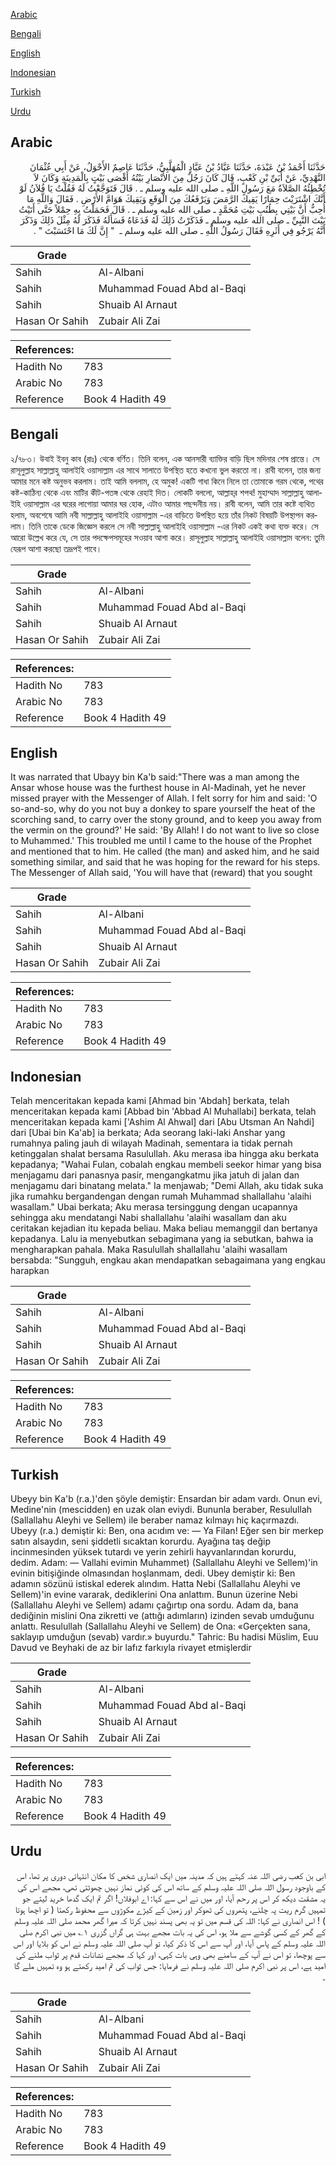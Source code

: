 [Arabic](#arabic)

[Bengali](#bengali)

[English](#english)

[Indonesian](#indonesian)

[Turkish](#turkish)

[Urdu](#urdu)

## Arabic


<div dir="rtl" lang="ar" style={{fontSize:'larger',backgroundColor:'#f8f9fa',padding:20}}>
حَدَّثَنَا أَحْمَدُ بْنُ عَبْدَةَ، حَدَّثَنَا عَبَّادُ بْنُ عَبَّادٍ الْمُهَلَّبِيُّ، حَدَّثَنَا عَاصِمٌ الأَحْوَلُ، عَنْ أَبِي عُثْمَانَ النَّهْدِيِّ، عَنْ أُبَىِّ بْنِ كَعْبٍ، قَالَ كَانَ رَجُلٌ مِنَ الأَنْصَارِ بَيْتُهُ أَقْصَى بَيْتٍ بِالْمَدِينَةِ وَكَانَ لاَ تُخْطِئُهُ الصَّلاَةُ مَعَ رَسُولِ اللَّهِ ـ صلى الله عليه وسلم ـ ‏.‏ قَالَ فَتَوَجَّعْتُ لَهُ فَقُلْتُ يَا فُلاَنُ لَوْ أَنَّكَ اشْتَرَيْتَ حِمَارًا يَقِيكَ الرَّمَضَ وَيَرْفَعُكَ مِنَ الْوَقَعِ وَيَقِيكَ هَوَامَّ الأَرْضِ ‏.‏ فَقَالَ وَاللَّهِ مَا أُحِبُّ أَنَّ بَيْتِي بِطُنُبِ بَيْتِ مُحَمَّدٍ ـ صلى الله عليه وسلم ـ ‏.‏ قَالَ فَحَمَلْتُ بِهِ حِمْلاً حَتَّى أَتَيْتُ بَيْتَ النَّبِيِّ ـ صلى الله عليه وسلم ـ فَذَكَرْتُ ذَلِكَ لَهُ فَدَعَاهُ فَسَأَلَهُ فَذَكَرَ لَهُ مِثْلَ ذَلِكَ وَذَكَرَ أَنَّهُ يَرْجُو فِي أَثَرِهِ فَقَالَ رَسُولُ اللَّهِ ـ صلى الله عليه وسلم ـ ‏ "‏ إِنَّ لَكَ مَا احْتَسَبْتَ ‏"‏ ‏.‏
</div>
<div style={{backgroundColor:'#f8f9fa',padding:20, marginBottom: 10}}><table> <thead> <tr> <th>Grade</th> <th></th> </tr> </thead> <tbody> <tr><td>Sahih</td><td>Al-Albani</td></tr><tr><td>Sahih</td><td>Muhammad Fouad Abd al-Baqi</td></tr><tr><td>Sahih</td><td>Shuaib Al Arnaut</td></tr><tr><td>Hasan Or Sahih</td><td>Zubair Ali Zai</td></tr></tbody></table><table> <thead> <tr> <th>References:</th> <th></th> </tr> </thead> <tbody><tr><td>Hadith No</td><td>783</td></tr><tr><td>Arabic No</td><td>783</td></tr><tr><td>Reference</td><td>Book 4 Hadith 49</td></tr></tbody></table></div>

## Bengali


<div dir="ltr" lang="bn" style={{fontSize:'larger',backgroundColor:'#f8f9fa',padding:20}}>
২/৭৮৩। উবাই ইবনু কাব (রাঃ) থেকে বর্ণিত। তিনি বলেন, এক আনসারী ব্যাক্তির বাড়ি ছিল মদিনার শেষ প্রান্তে। সে রাসূলুল্লাহ সাল্লাল্লাহু আলাইহি ওয়াসাল্লাম এর সাথে সালাতে উপস্থিত হতে কখনো ভুল করতো না। রাবী বলেন, তার জন্য আমার মনে কষ্ট অনুভব করলাম। তাই আমি বললাম, হে অমুক! একটি গাধা কিনে নিলে তা তোমাকে গরম থেকে, পথের কষ্ট-কাঠিন্য থেকে এবং মাটির কীট-পতঙ্গ থেকে রেহাই দিত। লোকটি বললো, আল্লাহ্‌র শপথ! মুহাম্মাদ সাল্লাল্লাহু আলাইহি ওয়াসাল্লাম এর ঘরের লাগোয়া আমার ঘর হোক, এটাও আমার পছন্দনীয় নয়। রাবী বলেন, আমি তার কষ্টে ব্যথিত হলাম, অবশেষে আমি নবী সাল্লাল্লাহু আলাইহি ওয়াসাল্লাম -এর বাড়িতে উপস্থিত হয়ে তাঁর নিকট বিষয়টি উপস্থাপন করলাম। তিনি তাকে ডেকে জিজ্ঞেস করলে সে নবী সাল্লাল্লাহু আলাইহি ওয়াসাল্লাম -এর নিকট একই কথা ব্যক্ত করে। সে আরো উল্লেখ করে যে, সে তার পদক্ষেপসমূহের সওয়াব আশা করে। রাসূলুল্লাহ সাল্লাল্লাহু আলাইহি ওয়াসাল্লাম বলেন: তুমি যেরূপ আশা করছো তদ্রূপই পাবে।
</div>
<div style={{backgroundColor:'#f8f9fa',padding:20, marginBottom: 10}}><table> <thead> <tr> <th>Grade</th> <th></th> </tr> </thead> <tbody> <tr><td>Sahih</td><td>Al-Albani</td></tr><tr><td>Sahih</td><td>Muhammad Fouad Abd al-Baqi</td></tr><tr><td>Sahih</td><td>Shuaib Al Arnaut</td></tr><tr><td>Hasan Or Sahih</td><td>Zubair Ali Zai</td></tr></tbody></table><table> <thead> <tr> <th>References:</th> <th></th> </tr> </thead> <tbody><tr><td>Hadith No</td><td>783</td></tr><tr><td>Arabic No</td><td>783</td></tr><tr><td>Reference</td><td>Book 4 Hadith 49</td></tr></tbody></table></div>

## English


<div dir="ltr" lang="en" style={{fontSize:'larger',backgroundColor:'#f8f9fa',padding:20}}>
It was narrated that Ubayy bin Ka'b said:"There was a man among the Ansar whose house was the furthest house in Al-Madinah, yet he never missed prayer with the Messenger of Allah. I felt sorry for him and said: 'O so-and-so, why do you not buy a donkey to spare yourself the heat of the scorching sand, to carry over the stony ground, and to keep you away from the vermin on the ground?' He said: 'By Allah! I do not want to live so close to Muhammed.' This troubled me until I came to the house of the Prophet and mentioned that to him. He called (the man) and asked him, and he said something similar, and said that he was hoping for the reward for his steps. The Messenger of Allah said, 'You will have that (reward) that you sought
</div>
<div style={{backgroundColor:'#f8f9fa',padding:20, marginBottom: 10}}><table> <thead> <tr> <th>Grade</th> <th></th> </tr> </thead> <tbody> <tr><td>Sahih</td><td>Al-Albani</td></tr><tr><td>Sahih</td><td>Muhammad Fouad Abd al-Baqi</td></tr><tr><td>Sahih</td><td>Shuaib Al Arnaut</td></tr><tr><td>Hasan Or Sahih</td><td>Zubair Ali Zai</td></tr></tbody></table><table> <thead> <tr> <th>References:</th> <th></th> </tr> </thead> <tbody><tr><td>Hadith No</td><td>783</td></tr><tr><td>Arabic No</td><td>783</td></tr><tr><td>Reference</td><td>Book 4 Hadith 49</td></tr></tbody></table></div>

## Indonesian


<div dir="ltr" lang="id" style={{fontSize:'larger',backgroundColor:'#f8f9fa',padding:20}}>
Telah menceritakan kepada kami [Ahmad bin 'Abdah] berkata, telah menceritakan kepada kami [Abbad bin 'Abbad Al Muhallabi] berkata, telah menceritakan kepada kami ['Ashim Al Ahwal] dari [Abu Utsman An Nahdi] dari [Ubai bin Ka'ab] ia berkata; Ada seorang laki-laki Anshar yang rumahnya paling jauh di wilayah Madinah, sementara ia tidak pernah ketinggalan shalat bersama Rasulullah. Aku merasa iba hingga aku berkata kepadanya; "Wahai Fulan, cobalah engkau membeli seekor himar yang bisa menjagamu dari panasnya pasir, mengangkatmu jika jatuh di jalan dan menjagamu dari binatang melata." Ia menjawab; "Demi Allah, aku tidak suka jika rumahku bergandengan dengan rumah Muhammad shallallahu 'alaihi wasallam." Ubai berkata; Aku merasa tersinggung dengan ucapannya sehingga aku mendatangi Nabi shallallahu 'alaihi wasallam dan aku ceritakan kejadian itu kepada beliau. Maka beliau memanggil dan bertanya kepadanya. Lalu ia menyebutkan sebagimana yang ia sebutkan, bahwa ia mengharapkan pahala. Maka Rasulullah shallallahu 'alaihi wasallam bersabda: "Sungguh, engkau akan mendapatkan sebagaimana yang engkau harapkan
</div>
<div style={{backgroundColor:'#f8f9fa',padding:20, marginBottom: 10}}><table> <thead> <tr> <th>Grade</th> <th></th> </tr> </thead> <tbody> <tr><td>Sahih</td><td>Al-Albani</td></tr><tr><td>Sahih</td><td>Muhammad Fouad Abd al-Baqi</td></tr><tr><td>Sahih</td><td>Shuaib Al Arnaut</td></tr><tr><td>Hasan Or Sahih</td><td>Zubair Ali Zai</td></tr></tbody></table><table> <thead> <tr> <th>References:</th> <th></th> </tr> </thead> <tbody><tr><td>Hadith No</td><td>783</td></tr><tr><td>Arabic No</td><td>783</td></tr><tr><td>Reference</td><td>Book 4 Hadith 49</td></tr></tbody></table></div>

## Turkish


<div dir="ltr" lang="tr" style={{fontSize:'larger',backgroundColor:'#f8f9fa',padding:20}}>
Ubeyy bin Ka'b (r.a.)'den şöyle demiştir: Ensardan bir adam vardı. Onun evi, Medine'nin (mescidden) en uzak olan eviydi. Bununla beraber, Resulullah (Sallallahu Aleyhi ve Sellem) ile beraber namaz kılmayı hiç kaçırmazdı. Ubeyy (r.a.) demiştir ki: Ben, ona acıdım ve: — Ya Filan! Eğer sen bir merkep satın alsaydın, seni şiddetli sıcaktan korurdu. Ayağına taş değip incinmesinden yüksek tutardı ve yerin zehirli hayvanlarından korurdu, dedim. Adam: — Vallahi evimin Muhammet) (Sallallahu Aleyhi ve Sellem)'in evinin bitişiğinde olmasından hoşlanmam, dedi. Ubey demiştir ki: Ben adamın sözünü istiskal ederek alındım. Hatta Nebi (Sallallahu Aleyhi ve Sellem)'in evine vararak, dediklerini Ona anlattım. Bunun üzerine Nebi (Sallallahu Aleyhi ve Sellem) adamı çağırtıp ona sordu. Adam da, bana dediğinin mislini Ona zikretti ve (attığı adımların) izinden sevab umduğunu anlattı. Resulullah (Sallallahu Aleyhi ve Sellem) de Ona: «Gerçekten sana, saklayıp umduğun (sevab) vardır.» buyurdu." Tahric: Bu hadisi Müslim, Euu Davud ve Beyhaki de az bir lafız farkıyla rivayet etmişlerdir
</div>
<div style={{backgroundColor:'#f8f9fa',padding:20, marginBottom: 10}}><table> <thead> <tr> <th>Grade</th> <th></th> </tr> </thead> <tbody> <tr><td>Sahih</td><td>Al-Albani</td></tr><tr><td>Sahih</td><td>Muhammad Fouad Abd al-Baqi</td></tr><tr><td>Sahih</td><td>Shuaib Al Arnaut</td></tr><tr><td>Hasan Or Sahih</td><td>Zubair Ali Zai</td></tr></tbody></table><table> <thead> <tr> <th>References:</th> <th></th> </tr> </thead> <tbody><tr><td>Hadith No</td><td>783</td></tr><tr><td>Arabic No</td><td>783</td></tr><tr><td>Reference</td><td>Book 4 Hadith 49</td></tr></tbody></table></div>

## Urdu


<div dir="rtl" lang="ur" style={{fontSize:'larger',backgroundColor:'#f8f9fa',padding:20}}>
ابی بن کعب رضی اللہ عنہ کہتے ہیں کہ مدینہ میں ایک انصاری شخص کا مکان انتہائی دوری پر تھا، اس کے باوجود رسول اللہ صلی اللہ علیہ وسلم کے ساتھ اس کی کوئی نماز نہیں چھوٹتی تھی، مجھے اس کی یہ مشقت دیکھ کر اس پر رحم آیا، اور میں نے اس سے کہا: اے ابوفلاں! اگر تم ایک گدھا خرید لیتے جو تمہیں گرم ریت پہ چلنے، پتھروں کی ٹھوکر اور زمین کے کیڑے مکوڑوں سے محفوظ رکھتا ( تو اچھا ہوتا ) ! اس انصاری نے کہا: اللہ کی قسم میں تو یہ بھی پسند نہیں کرتا کہ میرا گھر محمد صلی اللہ علیہ وسلم کے گھر کے کسی گوشے سے ملا ہو، اس کی یہ بات مجھے بہت ہی گراں گزری ۱؎ میں نبی اکرم صلی اللہ علیہ وسلم کے پاس آیا، اور آپ سے اس کا ذکر کیا، تو آپ صلی اللہ علیہ وسلم نے اس کو بلایا اور اس سے پوچھا، تو اس نے آپ کے سامنے بھی وہی بات کہی، اور کہا کہ مجھے نشانات قدم پر ثواب ملنے کی امید ہے، اس پر نبی اکرم صلی اللہ علیہ وسلم نے فرمایا: جس ثواب کی تم امید رکھتے ہو وہ تمہیں ملے گا ۔
</div>
<div style={{backgroundColor:'#f8f9fa',padding:20, marginBottom: 10}}><table> <thead> <tr> <th>Grade</th> <th></th> </tr> </thead> <tbody> <tr><td>Sahih</td><td>Al-Albani</td></tr><tr><td>Sahih</td><td>Muhammad Fouad Abd al-Baqi</td></tr><tr><td>Sahih</td><td>Shuaib Al Arnaut</td></tr><tr><td>Hasan Or Sahih</td><td>Zubair Ali Zai</td></tr></tbody></table><table> <thead> <tr> <th>References:</th> <th></th> </tr> </thead> <tbody><tr><td>Hadith No</td><td>783</td></tr><tr><td>Arabic No</td><td>783</td></tr><tr><td>Reference</td><td>Book 4 Hadith 49</td></tr></tbody></table></div>